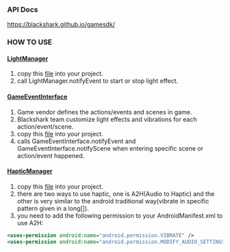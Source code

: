 ### API Docs
https://blackshark.github.io/gamesdk/
### HOW TO USE
#### [LightManager](https://blackshark.github.io/gamesdk/com/blackshark/gamesdk/LightManager.html)
1. copy this [file](https://github.com/Blackshark/gamesdk/blob/master/app/src/main/java/com/blackshark/gamesdk/LightManager.java) into your project.
2. call LightManager.notifyEvent to start or stop light effect.
#### [GameEventInterface](https://blackshark.github.io/gamesdk/com/blackshark/gamesdk/GameEventInterface.html)
1. Game vendor defines the actions/events and scenes in game.
2. Blackshark team customize light effects and vibrations for each action/event/scene.
3. copy this [file](https://github.com/Blackshark/gamesdk/blob/master/app/src/main/java/com/blackshark/gamesdk/GameEventInterface.java) into your project.
4. calls GameEventInterface.notifyEvent and GameEventInterface.notifyScene when entering specific scene or action/event happened.
#### [HapticManager](https://blackshark.github.io/gamesdk/com/blackshark/gamesdk/HapticManager.html)
1. copy this [file](https://github.com/Blackshark/gamesdk/blob/master/app/src/main/java/com/blackshark/gamesdk/HapticManager.java) into your project.
2. there are two ways to use haptic, one is A2H(Audio to Haptic) and the other is very similar to the android traditional way(vibrate in specific pattern given in a long\[\]).
3. you need to add the following permission to your AndroidManifest.xml to use A2H:
``` xml
<uses-permission android:name="android.permission.VIBRATE" />
<uses-permission android:name="android.permission.MODIFY_AUDIO_SETTINGS" />
```
